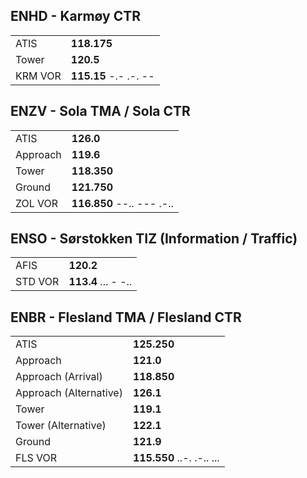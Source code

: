 ## ENHD - Karmøy CTR

|         |                           |
| ------- | ------------------------- |
| ATIS    | **118.175**               |
| Tower   | **120.5**                 |
| KRM VOR | **115.15**   -.-  .-.  -- |

## ENZV - Sola TMA / Sola CTR

|          |                               |
| -------- | ----------------------------- |
| ATIS     | **126.0**                     |
| Approach | **119.6**                     |
| Tower    | **118.350**                   |
| Ground   | **121.750**                   |
| ZOL VOR  | **116.850**   --..  ---  .-.. |

## ENSO - Sørstokken TIZ (Information / Traffic)

|         |                         |
| ------- | ----------------------- |
| AFIS    | **120.2**               |
| STD VOR | **113.4**   ...  -  -.. |

## ENBR - Flesland TMA / Flesland CTR

|                        |                               |
| ---------------------- | ----------------------------- |
| ATIS                   | **125.250**                   |
| Approach               | **121.0**                     |
| Approach (Arrival)     | **118.850**                   |
| Approach (Alternative) | **126.1**                     |
| Tower                  | **119.1**                     |
| Tower (Alternative)    | **122.1**                     |
| Ground                 | **121.9**                     |
| FLS VOR                | **115.550**   ..-.  .-..  ... |
